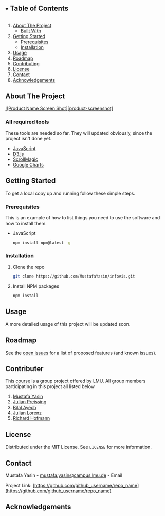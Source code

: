 <!-- [![Contributors][contributors-shield]][contributors-url]
[![Forks][forks-shield]][forks-url]
[![Stargazers][stars-shield]][stars-url]
[![Issues][issues-shield]][issues-url]
[![MIT License][license-shield]][license-url] -->


<!-- TABLE OF CONTENTS -->
<details open="open">
  <summary><h2 style="display: inline-block">Table of Contents</h2></summary>
  <ol>
    <li>
      <a href="#about-the-project">About The Project</a>
      <ul>
        <li><a href="#built-with">Built With</a></li>
      </ul>
    </li>
    <li>
      <a href="#getting-started">Getting Started</a>
      <ul>
        <li><a href="#prerequisites">Prerequisites</a></li>
        <li><a href="#installation">Installation</a></li>
      </ul>
    </li>
    <li><a href="#usage">Usage</a></li>
    <li><a href="#roadmap">Roadmap</a></li>
    <li><a href="#contributing">Contributing</a></li>
    <li><a href="#license">License</a></li>
    <li><a href="#contact">Contact</a></li>
    <li><a href="#acknowledgements">Acknowledgements</a></li>
  </ol>
</details>



<!-- ABOUT THE PROJECT -->
## About The Project

[![Product Name Screen Shot][product-screenshot]](https://github.com/MustafaYasin/infovis/images/aboutproject.jpeg)


### All required tools
These tools are needed so far. They will updated obviously, since the project isn't done yet.

* [JavaScript](https://www.javascript.com/)
* [D3.js](https://d3js.org/)
* [ScrollMagic](https://github.com/janpaepke/ScrollMagic)
* [Google Charts](https://developers.google.com/chart)


<!-- GETTING STARTED -->
## Getting Started

To get a local copy up and running follow these simple steps.

### Prerequisites

This is an example of how to list things you need to use the software and how to install them.
* JavaScript
  ```sh
  npm install npm@latest -g
  ```

### Installation

1. Clone the repo
   ```sh
   git clone https://github.com/MustafaYasin/infovis.git
   ```
2. Install NPM packages
   ```sh
   npm install
   ```



<!-- USAGE EXAMPLES -->
## Usage
A more detailed usage of this project will be updated soon.



<!-- ROADMAP -->
## Roadmap

See the [open issues](https://github.com/MustafaYasin/infovis/issues) for a list of proposed features (and known issues).



<!-- CONTRIBUTING -->
## Contributer

This [course](https://www.medien.ifi.lmu.de/lehre/ws2021/iv/) is a group project offered by LMU. All group members participating in this project all listed below

1. [Mustafa Yasin](https://github.com/MustafaYasin)
2. [Julian Preissing](https://github.com/allach)
3. [Bilal Ayech](https://github.com/BilelAyech)
4. [Julian Lorenz](https://github.com/Julianlrn)
5. [Richard Hofmann](https://github.com/richardhofmann2711)



<!-- LICENSE -->
## License

Distributed under the MIT License. See `LICENSE` for more information.



<!-- CONTACT -->
## Contact

Mustafa Yasin - [mustafa.yasin@campus.lmu.de](mustafa.yasin@campus.lmu.de) - Email

Project Link: [https://github.com/github_username/repo_name](https://github.com/github_username/repo_name)



<!-- ACKNOWLEDGEMENTS -->
## Acknowledgements

<!-- * []()
* []()
* []() -->
